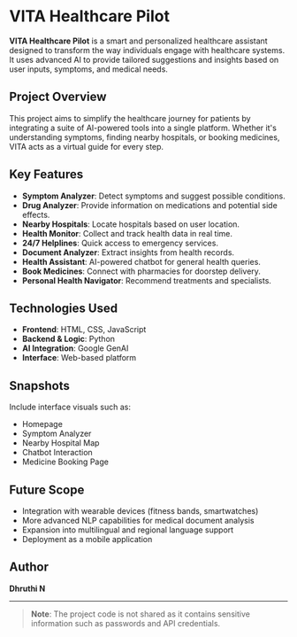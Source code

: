 # VITA Healthcare Pilot

**VITA Healthcare Pilot** is a smart and personalized healthcare assistant designed to transform the way individuals engage with healthcare systems. It uses advanced AI to provide tailored suggestions and insights based on user inputs, symptoms, and medical needs.

## Project Overview

This project aims to simplify the healthcare journey for patients by integrating a suite of AI-powered tools into a single platform. Whether it's understanding symptoms, finding nearby hospitals, or booking medicines, VITA acts as a virtual guide for every step.

## Key Features

* **Symptom Analyzer**: Detect symptoms and suggest possible conditions.
* **Drug Analyzer**: Provide information on medications and potential side effects.
* **Nearby Hospitals**: Locate hospitals based on user location.
* **Health Monitor**: Collect and track health data in real time.
* **24/7 Helplines**: Quick access to emergency services.
* **Document Analyzer**: Extract insights from health records.
* **Health Assistant**: AI-powered chatbot for general health queries.
* **Book Medicines**: Connect with pharmacies for doorstep delivery.
* **Personal Health Navigator**: Recommend treatments and specialists.

## Technologies Used

* **Frontend**: HTML, CSS, JavaScript
* **Backend & Logic**: Python
* **AI Integration**: Google GenAI
* **Interface**: Web-based platform

## Snapshots

Include interface visuals such as:

* Homepage
* Symptom Analyzer
* Nearby Hospital Map
* Chatbot Interaction
* Medicine Booking Page

## Future Scope

* Integration with wearable devices (fitness bands, smartwatches)
* More advanced NLP capabilities for medical document analysis
* Expansion into multilingual and regional language support
* Deployment as a mobile application

## Author

**Dhruthi N**

---

> **Note**: The project code is not shared as it contains sensitive information such as passwords and API credentials.
